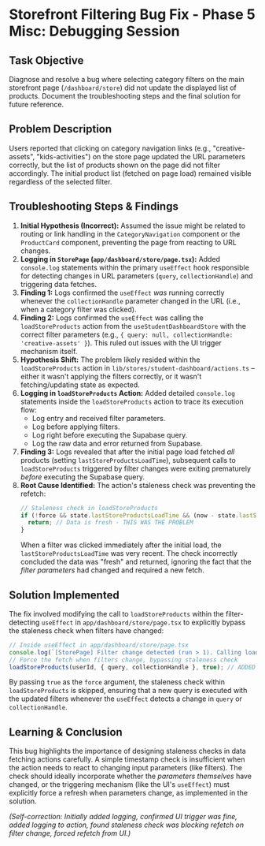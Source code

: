 # Storefront Filtering Bug Fix - Phase 5 Misc: Debugging Session

## Task Objective
Diagnose and resolve a bug where selecting category filters on the main storefront page (`/dashboard/store`) did not update the displayed list of products. Document the troubleshooting steps and the final solution for future reference.

## Problem Description
Users reported that clicking on category navigation links (e.g., "creative-assets", "kids-activities") on the store page updated the URL parameters correctly, but the list of products shown on the page did not filter accordingly. The initial product list (fetched on page load) remained visible regardless of the selected filter.

## Troubleshooting Steps & Findings

1.  **Initial Hypothesis (Incorrect):** Assumed the issue might be related to routing or link handling in the `CategoryNavigation` component or the `ProductCard` component, preventing the page from reacting to URL changes.
2.  **Logging in `StorePage` (`app/dashboard/store/page.tsx`):** Added `console.log` statements within the primary `useEffect` hook responsible for detecting changes in URL parameters (`query`, `collectionHandle`) and triggering data fetches.
3.  **Finding 1:** Logs confirmed the `useEffect` *was* running correctly whenever the `collectionHandle` parameter changed in the URL (i.e., when a category filter was clicked).
4.  **Finding 2:** Logs confirmed the `useEffect` was calling the `loadStoreProducts` action from the `useStudentDashboardStore` with the correct filter parameters (e.g., `{ query: null, collectionHandle: 'creative-assets' }`). This ruled out issues with the UI trigger mechanism itself.
5.  **Hypothesis Shift:** The problem likely resided within the `loadStoreProducts` action in `lib/stores/student-dashboard/actions.ts` – either it wasn't applying the filters correctly, or it wasn't fetching/updating state as expected.
6.  **Logging in `loadStoreProducts` Action:** Added detailed `console.log` statements inside the `loadStoreProducts` action to trace its execution flow:
    *   Log entry and received filter parameters.
    *   Log before applying filters.
    *   Log right before executing the Supabase query.
    *   Log the raw data and error returned from Supabase.
7.  **Finding 3:** Logs revealed that after the initial page load fetched *all* products (setting `lastStoreProductsLoadTime`), subsequent calls to `loadStoreProducts` triggered by filter changes were exiting prematurely *before* executing the Supabase query.
8.  **Root Cause Identified:** The action's staleness check was preventing the refetch:
    ```typescript
    // Staleness check in loadStoreProducts
    if (!force && state.lastStoreProductsLoadTime && (now - state.lastStoreProductsLoadTime < STALE_THRESHOLD)) {
      return; // Data is fresh - THIS WAS THE PROBLEM
    }
    ```
    When a filter was clicked immediately after the initial load, the `lastStoreProductsLoadTime` was very recent. The check incorrectly concluded the data was "fresh" and returned, ignoring the fact that the *filter parameters* had changed and required a new fetch.

## Solution Implemented

The fix involved modifying the call to `loadStoreProducts` within the filter-detecting `useEffect` in `app/dashboard/store/page.tsx` to explicitly bypass the staleness check when filters have changed:

```typescript
// Inside useEffect in app/dashboard/store/page.tsx
console.log(`[StorePage] Filter change detected (run > 1). Calling loadStoreProducts with filter: ${JSON.stringify({ query, collectionHandle })}`);
// Force the fetch when filters change, bypassing staleness check
loadStoreProducts(userId, { query, collectionHandle }, true); // ADDED force: true
```

By passing `true` as the `force` argument, the staleness check within `loadStoreProducts` is skipped, ensuring that a new query is executed with the updated filters whenever the `useEffect` detects a change in `query` or `collectionHandle`.

## Learning & Conclusion
This bug highlights the importance of designing staleness checks in data fetching actions carefully. A simple timestamp check is insufficient when the action needs to react to changing input parameters (like filters). The check should ideally incorporate whether the *parameters themselves* have changed, or the triggering mechanism (like the UI's `useEffect`) must explicitly force a refresh when parameters change, as implemented in the solution.

*(Self-correction: Initially added logging, confirmed UI trigger was fine, added logging to action, found staleness check was blocking refetch on filter change, forced refetch from UI.)* 